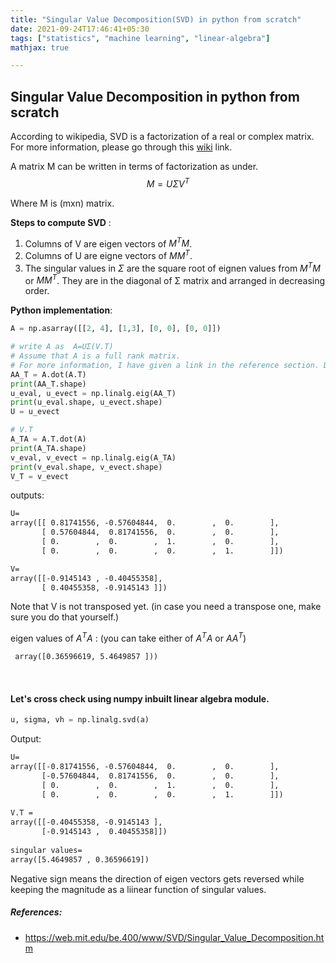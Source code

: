 ```yaml
---
title: "Singular Value Decomposition(SVD) in python from scratch"
date: 2021-09-24T17:46:41+05:30
tags: ["statistics", "machine learning", "linear-algebra"]
mathjax: true

---
```


## Singular Value Decomposition in python from scratch

According to wikipedia, SVD is a factorization of a real or complex matrix. For more information, please go through this [wiki](https://www.google.com/url?sa=t&rct=j&q=&esrc=s&source=web&cd=&cad=rja&uact=8&ved=2ahUKEwi1nNHegZbzAhVQ8XMBHdKfB8gQFnoECAYQAQ&url=https%3A%2F%2Fen.wikipedia.org%2Fwiki%2FSingular_value_decomposition&usg=AOvVaw324yDU0a2HghF_7qvPPR8t) link.

A matrix M can be written  in terms of factorization as under.
$$
M = UΣV^T
$$


Where M is (mxn) matrix.

**Steps to compute SVD** : 

1. Columns of V are eigen vectors of $M^TM$.
2. Columns of U are eigne vectors of $MM^T$.
3. The singular values in $Σ$ are the square root of eignen values from $M^TM$ or $MM^T$. They are in the diagonal of Σ matrix and arranged in decreasing order.

**Python implementation**:

```python
A = np.asarray([[2, 4], [1,3], [0, 0], [0, 0]])
```

```python
# write A as  A=UΣ(V.T)
# Assume that A is a full rank matrix.
# For more information, I have given a link in the reference section. Do checkout.
AA_T = A.dot(A.T)
print(AA_T.shape)
u_eval, u_evect = np.linalg.eig(AA_T)
print(u_eval.shape, u_evect.shape)
U = u_evect
```



```python
# V.T
A_TA = A.T.dot(A)
print(A_TA.shape)
v_eval, v_evect = np.linalg.eig(A_TA)
print(v_eval.shape, v_evect.shape)
V_T = v_evect
```

outputs:

```tex
U=
array([[ 0.81741556, -0.57604844,  0.        ,  0.        ],
       [ 0.57604844,  0.81741556,  0.        ,  0.        ],
       [ 0.        ,  0.        ,  1.        ,  0.        ],
       [ 0.        ,  0.        ,  0.        ,  1.        ]])
```

```tex
V=
array([[-0.9145143 , -0.40455358],
       [ 0.40455358, -0.9145143 ]])
```

Note that V is not transposed yet. (in case you need a transpose one, make sure you do that yourself.)



eigen values of $A^TA$ : (you can take either of $A^TA$ or $AA^T$)

```tex
 array([0.36596619, 5.4649857 ]))
```

<br>

#### Let's cross check using numpy inbuilt linear algebra module.

```python
u, sigma, vh = np.linalg.svd(a)
```

Output:

```tex
U=
array([[-0.81741556, -0.57604844,  0.        ,  0.        ],
       [-0.57604844,  0.81741556,  0.        ,  0.        ],
       [ 0.        ,  0.        ,  1.        ,  0.        ],
       [ 0.        ,  0.        ,  0.        ,  1.        ]])
 
V.T =
array([[-0.40455358, -0.9145143 ],
       [-0.9145143 ,  0.40455358]])
       
singular values=
array([5.4649857 , 0.36596619])
```



Negative sign means the direction of eigen vectors gets reversed while keeping the magnitude as a liinear function of singular values. 

##### References:

* https://web.mit.edu/be.400/www/SVD/Singular_Value_Decomposition.htm

  